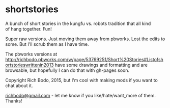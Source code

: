 shortstories
============

A bunch of short stories in the kungfu vs. robots tradition that all kind \
of hang together.  Fun!

Super raw versions.  Just moving them away from pbworks.  Lost the edits to some.  But I'll scrub them as I have time.

The pbworks versions at http://richbodo.pbworks.com/w/page/53769251/Short%20Stories#Listofshortstorieswrittenin2013 have some drawings and formatting and are browsable, but hopefully I can do that with gh-pages soon.

Copyright Rich Bodo, 2015, but I'm cool with making mods if you want to chat about it.

richbodo@gmail.com - let me know if you like/hate/want_more of them.  Thanks!